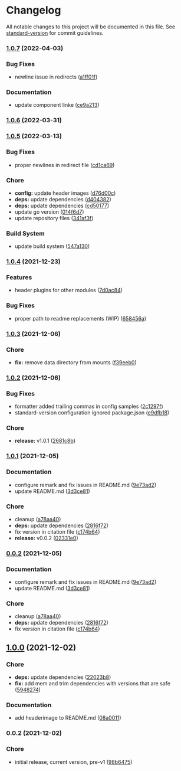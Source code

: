 # Changelog

All notable changes to this project will be documented in this file. See [standard-version](https://github.com/conventional-changelog/standard-version) for commit guidelines.

### [1.0.7](https://github.com/dnb-org/dnb-hugo-netlification/compare/v1.0.6...v1.0.7) (2022-04-03)


### Bug Fixes

* newline issue in redirects ([a1ff01f](https://github.com/dnb-org/dnb-hugo-netlification/commit/a1ff01fc4bf85c7c52297ef59c9d9888acb8308f))


### Documentation

* update component linke ([ce9a213](https://github.com/dnb-org/dnb-hugo-netlification/commit/ce9a2134a7d9cb2770f92eaa14ec7d615d23ee8b))

### [1.0.6](https://github.com/dnb-org/dnb-hugo-netlification/compare/v1.0.5...v1.0.6) (2022-03-31)

### [1.0.5](https://github.com/dnb-org/dnb-hugo-netlification/compare/v1.0.4...v1.0.5) (2022-03-13)


### Bug Fixes

* proper newlines in redirect file ([cd1ca69](https://github.com/dnb-org/dnb-hugo-netlification/commit/cd1ca691d08eb2ed96117f437326db55476f09b8))


### Chore

* **config:** update header images ([d76d00c](https://github.com/dnb-org/dnb-hugo-netlification/commit/d76d00c6cb6eb1588be3a796ba63d9f47b8bdd48))
* **deps:** update dependencies ([d404382](https://github.com/dnb-org/dnb-hugo-netlification/commit/d4043825240624cd865b9e092f9df1a5f360bd02))
* **deps:** update dependencies ([cd50177](https://github.com/dnb-org/dnb-hugo-netlification/commit/cd50177c2ea579b259e130c1d1dfef5453146547))
* update go version ([014f6d7](https://github.com/dnb-org/dnb-hugo-netlification/commit/014f6d76f9aa524167db7903ce6b976a9fe46301))
* update repository files ([341af3f](https://github.com/dnb-org/dnb-hugo-netlification/commit/341af3fdaabd2340e7aa37a28339c5f791334438))


### Build System

* update build system ([547a130](https://github.com/dnb-org/dnb-hugo-netlification/commit/547a1304584cc35201a213fdde91e1e985308f4e))

### [1.0.4](https://github.com/dnb-org/dnb-hugo-netlification/compare/v1.0.3...v1.0.4) (2021-12-23)


### Features

* header plugins for other modules ([7d0ac84](https://github.com/dnb-org/dnb-hugo-netlification/commit/7d0ac84bbf2f457429eaabccc2886f99b8454cae))


### Bug Fixes

* proper path to readme replacements (WIP) ([658456a](https://github.com/dnb-org/dnb-hugo-netlification/commit/658456a40d2011b961f9fc4c97ec8548c5555396))

### [1.0.3](https://github.com/dnb-org/dnb-hugo-netlification/compare/v1.0.2...v1.0.3) (2021-12-06)


### Chore

* **fix:** remove data directory from mounts ([f39eeb0](https://github.com/dnb-org/dnb-hugo-netlification/commit/f39eeb047a5833d1961633aca0928f41ba96473c))

### [1.0.2](https://github.com/dnb-org/dnb-hugo-netlification/compare/v1.0.1...v1.0.2) (2021-12-06)


### Bug Fixes

* formatter added trailing commas in config samples ([2c1297f](https://github.com/dnb-org/dnb-hugo-netlification/commit/2c1297f632661a3a94bce3e1323e7ec39df98e48))
* standard-version configuration ignored package.json ([e9dfb18](https://github.com/dnb-org/dnb-hugo-netlification/commit/e9dfb18d552c4ca52b6a942eb3f23a1678654ff6))


### Chore

* **release:** v1.0.1 ([2681c8b](https://github.com/dnb-org/dnb-hugo-netlification/commit/2681c8bafe20128006498ef4c510623e68a4b9b2))

### [1.0.1](https://github.com/dnb-org/dnb-hugo-netlification/compare/v1.0.0...v1.0.1) (2021-12-05)


### Documentation

* configure remark and fix issues in README.md ([9e73ad2](https://github.com/dnb-org/dnb-hugo-netlification/commit/9e73ad26fab2d0d304a1ba0c5be328f48e69a22b))
* update README.md ([3d3ce81](https://github.com/dnb-org/dnb-hugo-netlification/commit/3d3ce810b239094b10b24b067219d2194ea09a8d))


### Chore

* cleanup ([a78aa40](https://github.com/dnb-org/dnb-hugo-netlification/commit/a78aa4067ece8bb5d02a79217ba8e2c739314a30))
* **deps:** update dependencies ([2816f72](https://github.com/dnb-org/dnb-hugo-netlification/commit/2816f720a9820bb03c116e5bace84eafd584b4b5))
* fix version in citation file ([c174b64](https://github.com/dnb-org/dnb-hugo-netlification/commit/c174b6478c2c5e588090b1d0ff056e4f812523cc))
* **release:** v0.0.2 ([02331e0](https://github.com/dnb-org/dnb-hugo-netlification/commit/02331e02c80a1302e97edab188a08b8477f0c124))

### [0.0.2](https://github.com/dnb-org/dnb-hugo-netlification/compare/v1.0.0...v0.0.2) (2021-12-05)


### Documentation

* configure remark and fix issues in README.md ([9e73ad2](https://github.com/dnb-org/dnb-hugo-netlification/commit/9e73ad26fab2d0d304a1ba0c5be328f48e69a22b))
* update README.md ([3d3ce81](https://github.com/dnb-org/dnb-hugo-netlification/commit/3d3ce810b239094b10b24b067219d2194ea09a8d))


### Chore

* cleanup ([a78aa40](https://github.com/dnb-org/dnb-hugo-netlification/commit/a78aa4067ece8bb5d02a79217ba8e2c739314a30))
* **deps:** update dependencies ([2816f72](https://github.com/dnb-org/dnb-hugo-netlification/commit/2816f720a9820bb03c116e5bace84eafd584b4b5))
* fix version in citation file ([c174b64](https://github.com/dnb-org/dnb-hugo-netlification/commit/c174b6478c2c5e588090b1d0ff056e4f812523cc))

## [1.0.0](https://github.com/dnb-org/dnb-hugo-netlification/compare/v0.0.2...v1.0.0) (2021-12-02)


### Chore

* **deps:** update dependencies ([22023b8](https://github.com/dnb-org/dnb-hugo-netlification/commit/22023b821fed68744b257d7ef274adcc99134ada))
* **fix:** add mem and trim dependencies with versions that are safe ([5948274](https://github.com/dnb-org/dnb-hugo-netlification/commit/59482741dec8fed90b91d3c3a16a393e58613b48))


### Documentation

* add headerimage to README.md ([08a0011](https://github.com/dnb-org/dnb-hugo-netlification/commit/08a0011c58148f881284fdd9a79a5d7731673f5e))

### 0.0.2 (2021-12-02)


### Chore

* initial release, current version, pre-v1 ([98b6475](https://github.com/dnb-org/dnb-hugo-netlification/commit/98b64757206d0a5a3eddbb76392217f56ef2d0bf))
